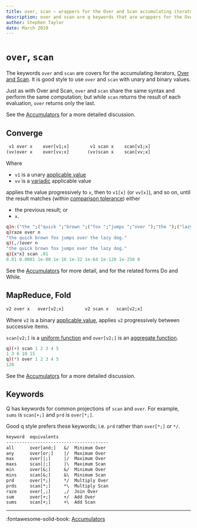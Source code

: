 ```yaml
---
title: over, scan – wrappers for the Over and Scan accumulating iterators | Reference | kdb+ and q documentation
description: over and scan are q keywords that are wrappers for the Over and Scan accumulating iterators.
author: Stephen Taylor
date: March 2019
---
```

# `over`, `scan`




The keywords `over` and `scan` are covers for the accumulating iterators, [Over and Scan](accumulators.md).
It is good style to use `over` and `scan` with unary and binary values.

Just as with Over and Scan, `over` and `scan` share the same syntax and perform the same computation; but while `scan` returns the result of each evaluation, `over` returns only the last.

See the [Accumulators](accumulators.md) for a more detailed discussion.


## Converge

```txt
 v1 over x    over[v1;x]        v1 scan x    scan[v1;x]
(vv)over x    over[vv;x]       (vv)scan x    scan[vv;x]
```

Where

-   `v1` is a unary [applicable value](../basics/glossary.md#applicable-value)
-   `vv` is a [variadic](../basics/variadic.md) applicable value

applies the value progressively to `x`, then to `v1[x]` (or `vv[x]`), and so on, until the result matches (within [comparison tolerance](../basics/precision.md#comparison-tolerance)) either

-   the previous result; or
-   `x`.

```q
q)n:("the ";("quick ";"brown ";("fox ";"jumps ";"over ");"the ");("lazy ";"dog."))
q)raze over n
"the quick brown fox jumps over the lazy dog."
q)(,/)over n
"the quick brown fox jumps over the lazy dog."
q){x*x} scan .01
0.01 0.0001 1e-08 1e-16 1e-32 1e-64 1e-128 1e-256 0
```

See the [Accumulators](accumulators.md) for more detail,
and for the related forms Do and While.



## MapReduce, Fold

```txt
v2 over x   over[v2;x]        v2 scan x   scan[v2;x]
```

Where `v2` is a binary [applicable value](../basics/glossary.md#applicable-value), applies `v2` progressively between successive items.

`scan[v2;]` is a [uniform function](../basics/glossary.md#uniform-function) and `over[v2;]` is an [aggregate function](../basics/glossary.md#aggregate-function).

```q
q)(+) scan 1 2 3 4 5
1 3 6 10 15
q)(*) over 1 2 3 4 5
120
```

See the [Accumulators](accumulators.md) for a more detailed discussion.


## Keywords

Q has keywords for common projections of `scan` and `over`.
For example, `sums` is `scan[+;]` and `prd` is `over[*;]`.

Good q style prefers these keywords;
i.e. `prd` rather than `over[*;]` or `*/`.

```txt
keyword  equivalents
---------------------------------------
all      over[and;]   &/  Minimum Over
any      over[or;]    |/  Maximum Over
max      over[|;]     |/  Maximum Over
maxs     scan[|;]     |\  Maximum Scan
min      over[&;]     &/  Minimum Over
mins     scan[&;]     &\  Minimum Scan
prd      over[*;]     */  Multiply Over
prds     scan[*;]     *\  Multiply Scan
raze     over[,;]     ,/  Join Over
sum      over[+;]     +/  Add Over
sums     scan[+;]     +\  Add Scan
```


----
:fontawesome-solid-book:
[Accumulators](accumulators.md)
